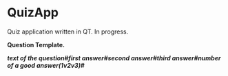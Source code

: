 # QuizApp
Quiz application written in QT. In progress.

<b>Question Template.
  
<i>text of the question#first answer#second answer#third answer#number of a good answer(1v2v3)#

